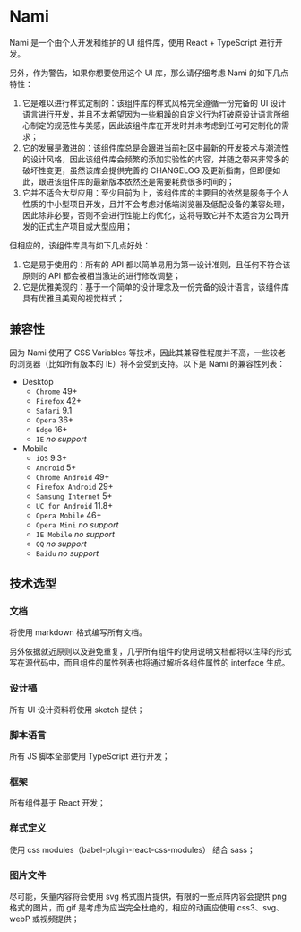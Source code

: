 # Nami

Nami 是一个由个人开发和维护的 UI 组件库，使用 React + TypeScript 进行开发。

另外，作为警告，如果你想要使用这个 UI 库，那么请仔细考虑 Nami 的如下几点特性：

1.  它是难以进行样式定制的：该组件库的样式风格完全遵循一份完备的 UI 设计语言进行开发，并且不太希望因为一些粗躁的自定义行为打破原设计语言所细心制定的规范性与美感，因此该组件库在开发时并未考虑到任何可定制化的需求；
1.  它的发展是激进的：该组件库总是会跟进当前社区中最新的开发技术与潮流性的设计风格，因此该组件库会频繁的添加实验性的内容，并随之带来非常多的破坏性变更，虽然该库会提供完善的 CHANGELOG 及更新指南，但即便如此，跟进该组件库的最新版本依然还是需要耗费很多时间的；
1.  它并不适合大型应用：至少目前为止，该组件库的主要目的依然是服务于个人性质的中小型项目开发，且并不会考虑对低端浏览器及低配设备的兼容处理，因此除非必要，否则不会进行性能上的优化，这将导致它并不太适合为公司开发的正式生产项目或大型应用；

但相应的，该组件库具有如下几点好处：

1.  它是易于使用的：所有的 API 都以简单易用为第一设计准则，且任何不符合该原则的 API 都会被相当激进的进行修改调整；
2.  它是优雅美观的：基于一个简单的设计理念及一份完备的设计语言，该组件库具有优雅且美观的视觉样式；

## 兼容性

因为 Nami 使用了 CSS Variables 等技术，因此其兼容性程度并不高，一些较老的浏览器（比如所有版本的 IE）将不会受到支持。以下是 Nami 的兼容性列表：

-   Desktop
    -   `Chrome` 49+
    -   `Firefox` 42+
    -   `Safari` 9.1
    -   `Opera` 36+
    -   `Edge` 16+
    -   `IE` _no support_
-   Mobile
    -   `iOS` 9.3+
    -   `Android` 5+
    -   `Chrome Android` 49+
    -   `Firefox Android` 29+
    -   `Samsung Internet` 5+
    -   `UC for Android` 11.8+
    -   `Opera Mobile` 46+
    -   `Opera Mini` _no support_
    -   `IE Mobile` _no support_
    -   `QQ` _no support_
    -   `Baidu` _no support_

## 技术选型

### 文档

将使用 markdown 格式编写所有文档。

另外依据就近原则以及避免重复，几乎所有组件的使用说明文档都将以注释的形式写在源代码中，而且组件的属性列表也将通过解析各组件属性的 interface 生成。

### 设计稿

所有 UI 设计资料将使用 sketch 提供；

### 脚本语言

所有 JS 脚本全部使用 TypeScript 进行开发；

### 框架

所有组件基于 React 开发；

### 样式定义

使用 css modules（babel-plugin-react-css-modules） 结合 sass；

### 图片文件

尽可能，矢量内容将会使用 svg 格式图片提供，有限的一些点阵内容会提供 png 格式的图片，而 gif 是考虑为应当完全杜绝的，相应的动画应使用 css3、svg、webP 或视频提供；
